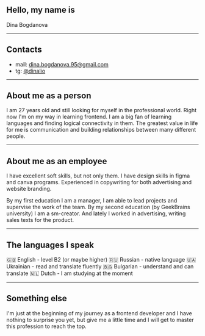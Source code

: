 ## Hello, my name is
 Dina Bogdanova
 
***

## Contacts 
 - mail: dina.bogdanova.95@gmail.com 
 - tg: [@dinalio](https://t.me/dinalio/)
 
***

## About me as a person 
 
I am 27 years old and still looking for myself in the professional world. Right now I'm on my way in learning frontend.
I am a big fan of learning languages and finding logical connectivity in them. The greatest value in life for me is communication and building relationships between many different people. 

***

## About me as an employee
I have excellent soft skills, but not only them.
I have design skills in figma and canva programs.
Experienced in copywriting for both advertising and website branding. 

By my first education I am a manager, I am able to lead projects and supervise the work of the team. 
By my second education (by GeekBrains university) I am a sm-creator.
And lately I worked in advertising, writing sales texts for the product. 

***

## The languages I speak

:uk: English - level B2 (or maybe higher) 
:ru: Russian - native language 
:ukraine: Ukrainian - read and translate fluently
:bulgaria: Bulgarian - understand and can translate 
:netherlands: Dutch - I am studying at the moment

***

## Something else

I'm just at the beginning of my journey as a frontend developer and I have nothing to surprise you yet, but give me a little time and I will get to master this profession to reach the top. 

